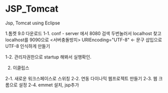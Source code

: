 # JSP_Tomcat
Jsp, Tomcat using Eclipse


1.톰켓 9.0 다운로드
1-1. conf - server 에서
8080 검색 두번눌러서 localhost 찾고
localhost를 9090으로 <서버충돌방지>
URIEncoding="UTF-8" <- 문구 삽입으로 UTF-8 인식하게 만들기

1-2. 관리자권한으로 startup 해봐서 실행확인.


2. 이클립스

2-1. 새로운 워크스페이스로 스위칭
2-2. 연동 다이나믹 웹프로젝트 만들기 
2-3. 웹 크롬으로 설정
2-4. emmet 설치, jsp추가
